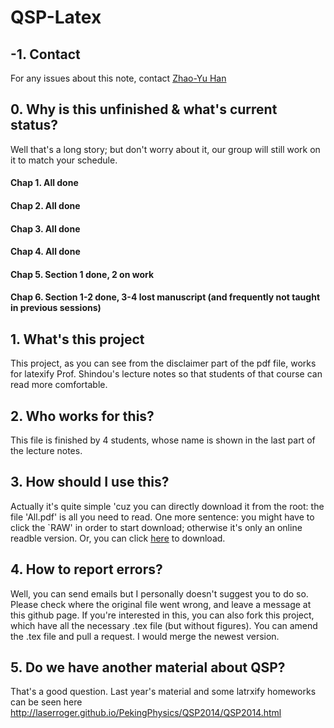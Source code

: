# QSP-Latex

## -1. Contact

For any issues about this note, contact <a href="mailto:heinsius@pku.edu.cn">Zhao-Yu Han</a>

## 0. Why is this unfinished & what's current status?

Well that's a long story; but don't worry about it, our group will still work on it to match your schedule. 

#### Chap 1. All done
#### Chap 2. All done
#### Chap 3. All done
#### Chap 4. All done
#### Chap 5. Section 1 done, 2 on work 
#### Chap 6. Section 1-2 done, 3-4 lost manuscript (and frequently not taught in previous sessions)

## 1. What's this project

This project, as you can see from the disclaimer part of the pdf file, works for latexify Prof. Shindou's lecture notes so that students of that course can read more comfortable. 

## 2. Who works for this?

This file is finished by 4 students, whose name is shown in the last part of the lecture notes. 

## 3. How should I use this?

Actually it's quite simple 'cuz you can directly download it from the root: the file 'All.pdf' is all you need to read. 
One more sentence: you might have to click the `RAW' in order to start download; otherwise it's only an online readble version. Or, you can click <a href = 'https://raw.githubusercontent.com/laserroger/QSP-Latex/master/All.pdf'>here</a> to download. 

## 4. How to report errors? 

Well, you can send emails but I personally doesn't suggest you to do so. Please check where the original file went wrong, and leave a message at this github page. If you're interested in this, you can also fork this project, which have all the necessary .tex file (but without figures). You can amend the .tex file and pull a request. I would merge the newest version. 

## 5. Do we have another material about QSP? 

That's a good question. Last year's material and some latrxify homeworks can be seen here
http://laserroger.github.io/PekingPhysics/QSP2014/QSP2014.html
